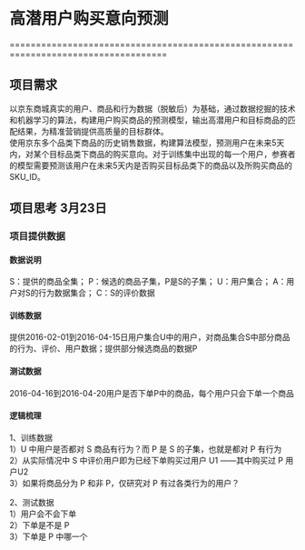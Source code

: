 # 高潜用户购买意向预测
====================================================================================
## 项目需求
以京东商城真实的用户、商品和行为数据（脱敏后）为基础，通过数据挖掘的技术和机器学习的算法，构建用户购买商品的预测模型，输出高潜用户和目标商品的匹配结果，为精准营销提供高质量的目标群体。</br>
使用京东多个品类下商品的历史销售数据，构建算法模型，预测用户在未来5天内，对某个目标品类下商品的购买意向。对于训练集中出现的每一个用户，参赛者的模型需要预测该用户在未来5天内是否购买目标品类下的商品以及所购买商品的SKU_ID。

## 项目思考 3月23日
### 项目提供数据
#### 数据说明
S：提供的商品全集；
P：候选的商品子集，P是S的子集；
U：用户集合；
A：用户对S的行为数据集合；
C：S的评价数据
#### 训练数据
提供2016-02-01到2016-04-15日用户集合U中的用户，对商品集合S中部分商品的行为、评价、用户数据；提供部分候选商品的数据P
#### 测试数据
2016-04-16到2016-04-20用户是否下单P中的商品，每个用户只会下单一个商品

#### 逻辑梳理
1、训练数据</br>
1）U 中用户是否都对 S 商品有行为？而 P 是 S 的子集，也就是都对 P 有行为</br>
2）从实际情况中 S 中评价用户即为已经下单购买过用户 U1 ——其中购买过 P 用户U2</br>
3）如果将商品分为 P 和非 P，仅研究对 P 有过各类行为的用户？</br>

2、测试数据</br>
1）用户会不会下单</br>
2）下单是不是 P </br>
3）下单是 P 中哪一个</br>
